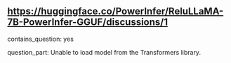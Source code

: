## https://huggingface.co/PowerInfer/ReluLLaMA-7B-PowerInfer-GGUF/discussions/1

contains_question: yes

question_part: Unable to load model from the Transformers library.